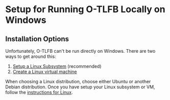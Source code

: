 # Setup for Running O-TLFB Locally on Windows

## Installation Options

Unfortunately, O-TLFB can't be run directly on Windows. There are two ways to get around this:

1. [Setup a Linux Subsystem](https://www.windowscentral.com/install-windows-subsystem-linux-windows-10) (recommended)
2. [Create a Linux virtual machine](https://www.windowscentral.com/how-run-linux-distros-windows-10-using-hyper-v)

When choosing a Linux distribution, choose either Ubuntu or another Debian distribution. Once you have setup your Linux subsystem or VM, follow the [instructions for Linux](./LINUX.md).